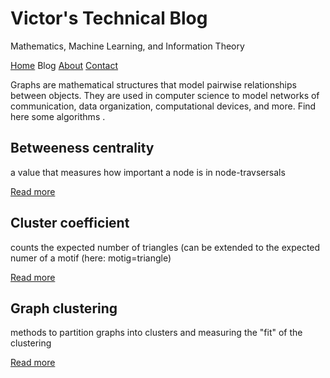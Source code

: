 # Victor's Technical Blog

Mathematics, Machine Learning, and Information Theory

[Home](index.html) Blog [About](about.html) [Contact](contact.html)

Graphs are mathematical structures that model pairwise relationships between objects. They are used in computer science to model networks of communication, data organization, computational devices, and more. Find here some algorithms .

## Betweeness centrality

a value that measures how important a node is in node-travsersals

[Read more](graph_algorithms/betweeness_centrality.html)

## Cluster coefficient

counts the expected number of triangles (can be extended to the expected numer of a motif (here: motig=triangle)

[Read more](graph_algorithms/cluster_coefficient.html)

## Graph clustering

methods to partition graphs into clusters and measuring the "fit" of the clustering

[Read more](graph_algorithms/graph_clustering.html)

